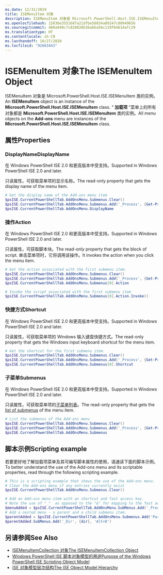 ```yaml
---
ms.date: 12/31/2019
title: ISEMenuItem 对象
description: ISEMenuItem 对象是 Microsoft.PowerShell.Host.ISE.ISEMenuItem 类的实例。 “加载项”菜单上的所有菜单对象都是 ISEMenuItem 类的实例。
ms.openlocfilehash: 15036e3551687a21dfbe50834a89247c80949656
ms.sourcegitcommit: 488a940c7c828820b36a6ba56c119f64614afc29
ms.translationtype: HT
ms.contentlocale: zh-CN
ms.lasthandoff: 10/27/2020
ms.locfileid: "92663443"
---
```

# <a name="the-isemenuitem-object"></a><span data-ttu-id="0b2ce-104">ISEMenuItem 对象</span><span class="sxs-lookup"><span data-stu-id="0b2ce-104">The ISEMenuItem Object</span></span>

<span data-ttu-id="0b2ce-105">ISEMenuItem 对象是 Microsoft.PowerShell.Host.ISE.ISEMenuItem 类的实例。</span><span class="sxs-lookup"><span data-stu-id="0b2ce-105">An **ISEMenuItem** object is an instance of the **Microsoft.PowerShell.Host.ISE.ISEMenuItem** class.</span></span>
<span data-ttu-id="0b2ce-106">“ **加载项** ”菜单上的所有对象都是 **Microsoft.PowerShell.Host.ISE.ISEMenuItem** 类的实例。</span><span class="sxs-lookup"><span data-stu-id="0b2ce-106">All menu objects on the **Add-ons** menu are instances of the **Microsoft.PowerShell.Host.ISE.ISEMenuItem** class.</span></span>

## <a name="properties"></a><span data-ttu-id="0b2ce-107">属性</span><span class="sxs-lookup"><span data-stu-id="0b2ce-107">Properties</span></span>

### <a name="displayname"></a><span data-ttu-id="0b2ce-108">DisplayName</span><span class="sxs-lookup"><span data-stu-id="0b2ce-108">DisplayName</span></span>

<span data-ttu-id="0b2ce-109">在 Windows PowerShell ISE 2.0 和更高版本中受支持。</span><span class="sxs-lookup"><span data-stu-id="0b2ce-109">Supported in Windows PowerShell ISE 2.0 and later.</span></span>

<span data-ttu-id="0b2ce-110">只读属性，可获取菜单项的显示名称。</span><span class="sxs-lookup"><span data-stu-id="0b2ce-110">The read-only property that gets the display name of the menu item.</span></span>

```powershell
# Get the display name of the Add-ons menu item
$psISE.CurrentPowerShellTab.AddOnsMenu.Submenus.Clear()
$psISE.CurrentPowerShellTab.AddOnsMenu.Submenus.Add('_Process', {Get-Process}, 'Alt+P')
$psISE.CurrentPowerShellTab.AddOnsMenu.DisplayName
```

### <a name="action"></a><span data-ttu-id="0b2ce-111">操作</span><span class="sxs-lookup"><span data-stu-id="0b2ce-111">Action</span></span>

<span data-ttu-id="0b2ce-112">在 Windows PowerShell ISE 2.0 和更高版本中受支持。</span><span class="sxs-lookup"><span data-stu-id="0b2ce-112">Supported in Windows PowerShell ISE 2.0 and later.</span></span>

<span data-ttu-id="0b2ce-113">只读属性，可获取脚本块。</span><span class="sxs-lookup"><span data-stu-id="0b2ce-113">The read-only property that gets the block of script.</span></span> <span data-ttu-id="0b2ce-114">单击菜单项时，它将调用该操作。</span><span class="sxs-lookup"><span data-stu-id="0b2ce-114">It invokes the action when you click the menu item.</span></span>

```powershell
# Get the action associated with the first submenu item.
$psISE.CurrentPowerShellTab.AddOnsMenu.Submenus.Clear()
$psISE.CurrentPowerShellTab.AddOnsMenu.Submenus.Add('_Process', {Get-Process}, 'Alt+P')
$psISE.CurrentPowerShellTab.AddOnsMenu.Submenus[0].Action

# Invoke the script associated with the first submenu item
$psISE.CurrentPowerShellTab.AddOnsMenu.Submenus[0].Action.Invoke()
```

### <a name="shortcut"></a><span data-ttu-id="0b2ce-115">快捷方式</span><span class="sxs-lookup"><span data-stu-id="0b2ce-115">Shortcut</span></span>

<span data-ttu-id="0b2ce-116">在 Windows PowerShell ISE 2.0 和更高版本中受支持。</span><span class="sxs-lookup"><span data-stu-id="0b2ce-116">Supported in Windows PowerShell ISE 2.0 and later.</span></span>

<span data-ttu-id="0b2ce-117">只读属性，可获取菜单项的 Windows 输入键盘快捷方式。</span><span class="sxs-lookup"><span data-stu-id="0b2ce-117">The read-only property that gets the Windows input keyboard shortcut for the menu item.</span></span>

```powershell
# Get the shortcut for the first submenu item.
$psISE.CurrentPowerShellTab.AddOnsMenu.Submenus.Clear()
$psISE.CurrentPowerShellTab.AddOnsMenu.Submenus.Add('_Process', {Get-Process}, 'Alt+P')
$psISE.CurrentPowerShellTab.AddOnsMenu.Submenus[0].Shortcut
```

### <a name="submenus"></a><span data-ttu-id="0b2ce-118">子菜单</span><span class="sxs-lookup"><span data-stu-id="0b2ce-118">Submenus</span></span>

<span data-ttu-id="0b2ce-119">在 Windows PowerShell ISE 2.0 和更高版本中受支持。</span><span class="sxs-lookup"><span data-stu-id="0b2ce-119">Supported in Windows PowerShell ISE 2.0 and later.</span></span>

<span data-ttu-id="0b2ce-120">只读属性，可获取菜单项的[子菜单列表](The-ISEMenuItemCollection-Object.md)。</span><span class="sxs-lookup"><span data-stu-id="0b2ce-120">The read-only property that gets the [list of submenus](The-ISEMenuItemCollection-Object.md) of the menu item.</span></span>

```powershell
# List the submenus of the Add-ons menu
$psISE.CurrentPowerShellTab.AddOnsMenu.Submenus.Clear()
$psISE.CurrentPowerShellTab.AddOnsMenu.Submenus.Add('_Process', {Get-Process}, 'Alt+P')
$psISE.CurrentPowerShellTab.AddOnsMenu.Submenus
```

## <a name="scripting-example"></a><span data-ttu-id="0b2ce-121">脚本示例</span><span class="sxs-lookup"><span data-stu-id="0b2ce-121">Scripting example</span></span>

<span data-ttu-id="0b2ce-122">若要更好地了解加载项菜单及其可编写脚本属性的使用，请通读下面的脚本示例。</span><span class="sxs-lookup"><span data-stu-id="0b2ce-122">To better understand the use of the Add-ons menu and its scriptable properties, read through the following scripting example.</span></span>

```powershell
# This is a scripting example that shows the use of the Add-ons menu.
# Clear the Add-ons menu if any entries currently exist
$psISE.CurrentPowerShellTab.AddOnsMenu.Submenus.Clear()

# Add an Add-ons menu item with an shortcut and fast access key.
# Note the use of "_"  as opposed to the "&" for mapping to the fast access key letter for the menu item.
$menuAdded = $psISE.CurrentPowerShellTab.AddOnsMenu.SubMenus.Add('_Process', {Get-Process}, 'Alt+P')
# Add a nested menu - a parent and a child submenu item.
$parentAdded = $psISE.CurrentPowerShellTab.AddOnsMenu.Submenus.Add('Parent', $null, $null)
$parentAdded.SubMenus.Add('_Dir', {dir}, 'Alt+D')
```

## <a name="see-also"></a><span data-ttu-id="0b2ce-123">另请参阅</span><span class="sxs-lookup"><span data-stu-id="0b2ce-123">See Also</span></span>

- [<span data-ttu-id="0b2ce-124">ISEMenuItemCollection 对象</span><span class="sxs-lookup"><span data-stu-id="0b2ce-124">The ISEMenuItemCollection Object</span></span>](The-ISEMenuItemCollection-Object.md)
- [<span data-ttu-id="0b2ce-125">Windows PowerShell ISE 脚本对象模型的用途</span><span class="sxs-lookup"><span data-stu-id="0b2ce-125">Purpose of the Windows PowerShell ISE Scripting Object Model</span></span>](Purpose-of-the-Windows-PowerShell-ISE-Scripting-Object-Model.md)
- [<span data-ttu-id="0b2ce-126">ISE 对象模型层次结构</span><span class="sxs-lookup"><span data-stu-id="0b2ce-126">The ISE Object Model Hierarchy</span></span>](The-ISE-Object-Model-Hierarchy.md)
